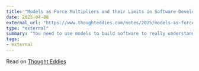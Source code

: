 ```yaml
---
title: "Models as Force Multipliers and their Limits in Software Development"
date: 2025-04-08
external_url: "https://www.thoughteddies.com/notes/2025/models-as-force-multipliers?ref=danielcorin.com"
type: "external"
summary: "You need to use models to build software to really understand their limits"
tags:
- external
---
```


Read on [Thought Eddies](https://www.thoughteddies.com/notes/2025/models-as-force-multipliers?ref=danielcorin.com)
